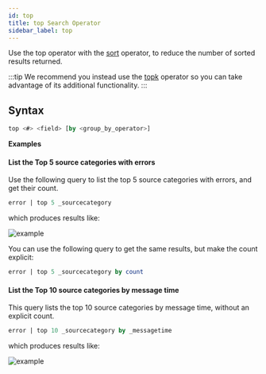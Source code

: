 ```yaml
---
id: top
title: top Search Operator
sidebar_label: top
---
```





Use the top operator with the <a href="#sort">sort</a> operator, to reduce the number of sorted results returned.

:::tip
We recommend you instead use the [topk](#topk) operator so you can take advantage of its additional functionality.
:::

## Syntax

```sql
top <#> <field> [by <group_by_operator>]
```

**Examples**

#### List the Top 5 source categories with errors

Use the following query to list the top 5 source categories with errors,
and get their count.

```sql
error | top 5 _sourcecategory
```

which produces results like:

![example](/img/reuse/query-search/top_example1.png)

You can use the following query to get the same results, but make the
count explicit:

```sql
error | top 5 _sourcecategory by count
```

#### List the Top 10 source categories by message time

This query lists the top 10 source categories by message time, without
an explicit count.

```sql
error | top 10 _sourcecategory by _messagetime
```

which produces results like:

![example](/img/reuse/query-search/top_example3.png)
